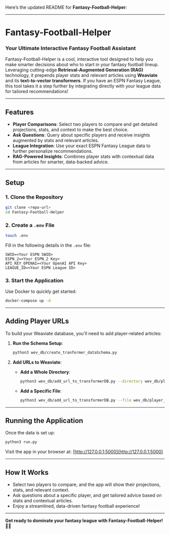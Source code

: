 Here’s the updated README for **Fantasy-Football-Helper**:

---

# **Fantasy-Football-Helper**

### **Your Ultimate Interactive Fantasy Football Assistant**

Fantasy-Football-Helper is a cool, interactive tool designed to help you make smarter decisions about who to start in your fantasy football lineup. Leveraging cutting-edge **Retrieval-Augmented Generation (RAG)** technology, it prepends player stats and relevant articles using **Weaviate** and its **text-to-vector transformers**. If you have an ESPN Fantasy League, this tool takes it a step further by integrating directly with your league data for tailored recommendations!

---

## **Features**

- **Player Comparisons**: Select two players to compare and get detailed projections, stats, and context to make the best choice.
- **Ask Questions**: Query about specific players and receive insights augmented by stats and relevant articles.
- **League Integration**: Use your exact ESPN Fantasy League data to further personalize recommendations.
- **RAG-Powered Insights**: Combines player stats with contextual data from articles for smarter, data-backed advice.

---

## **Setup**

### **1. Clone the Repository**
```bash
git clone <repo-url>
cd Fantasy-Football-Helper
```

### **2. Create a `.env` File**
```bash
touch .env
```

Fill in the following details in the `.env` file:
```
SWID=<Your ESPN SWID>
ESPN_2=<Your ESPN_2 Key>
API_KEY_OPENAI=<Your OpenAI API Key>
LEAGUE_ID=<Your ESPN League ID>
```

### **3. Start the Application**
Use Docker to quickly get started:
```bash
docker-compose up -d
```

---

## **Adding Player URLs**

To build your Weaviate database, you'll need to add player-related articles:

1. **Run the Schema Setup**:
   ```bash
   python3 wev_db/create_tranformer_dataSchema.py
   ```

2. **Add URLs to Weaviate**:
   - **Add a Whole Directory**:
     ```bash
     python3 wev_db/add_url_to_transformerDB.py --directory wev_db/player_urls/[category_directory]
     ```
   - **Add a Specific File**:
     ```bash
     python3 wev_db/add_url_to_transformerDB.py --file wev_db/player_urls/[category_directory]/[player_name]
     ```

---

## **Running the Application**

Once the data is set up:
```bash
python3 run.py
```

Visit the app in your browser at: [http://127.0.0.1:5000](http://127.0.0.1:5000)

---

## **How It Works**

- Select two players to compare, and the app will show their projections, stats, and relevant context.
- Ask questions about a specific player, and get tailored advice based on stats and contextual articles.
- Enjoy a streamlined, data-driven fantasy football experience!

---

**Get ready to dominate your fantasy league with Fantasy-Football-Helper!** 🏈🎉

